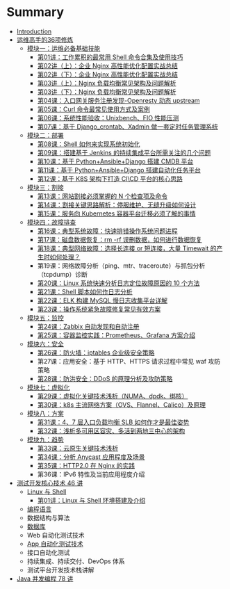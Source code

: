 # Summary

* [Introduction](README.md)
* [运维高手的36项修炼](yun-wei-gao-shou-de-36-xiang-xiu-lian.md)
  * [模块一：运维必备基础技能](yun-wei-gao-shou-de-36-xiang-xiu-lian/mo-kuai-yi-ff1a-yun-wei-bi-bei-ji-chu-ji-neng.md)
    * [第01讲：工作累积的最常用 Shell 命令合集及使用技巧](yun-wei-gao-shou-de-36-xiang-xiu-lian/mo-kuai-yi-ff1a-yun-wei-bi-bei-ji-chu-ji-neng/di-01-jiang-ff1a-gong-zuo-lei-ji-de-zui-chang-yong-shell-ming-ling-he-ji-ji-shi-yong-ji-qiao.md)
    * [第02讲（上）：企业 Nginx 高性能优化配置实战总结](yun-wei-gao-shou-de-36-xiang-xiu-lian/mo-kuai-yi-ff1a-yun-wei-bi-bei-ji-chu-ji-neng/di-02-jiang-ff08-shang-ff09-ff1a-qi-ye-nginx-gao-xing-neng-you-hua-pei-zhi-shi-zhan-zong-jie.md)
    * [第02讲（下）：企业 Nginx 高性能优化配置实战总结](yun-wei-gao-shou-de-36-xiang-xiu-lian/mo-kuai-yi-ff1a-yun-wei-bi-bei-ji-chu-ji-neng/di-02-jiang-ff08-xia-ff09-ff1a-qi-ye-nginx-gao-xing-neng-you-hua-pei-zhi-shi-zhan-zong-jie.md)
    * [第03讲（上）：Nginx 负载均衡常见架构及问题解析](yun-wei-gao-shou-de-36-xiang-xiu-lian/mo-kuai-yi-ff1a-yun-wei-bi-bei-ji-chu-ji-neng/di-03-jiang-ff08-shang-ff09-ff1a-nginx-fu-zai-jun-heng-chang-jian-jia-gou-ji-wen-ti-jie-xi.md)
    * [第03讲（下）：Nginx 负载均衡常见架构及问题解析](yun-wei-gao-shou-de-36-xiang-xiu-lian/mo-kuai-yi-ff1a-yun-wei-bi-bei-ji-chu-ji-neng/di-03-jiang-ff08-xia-ff09-ff1a-nginx-fu-zai-jun-heng-chang-jian-jia-gou-ji-wen-ti-jie-xi.md)
    * [第04课：入口网关服务注册发现-Openresty 动态 upstream](yun-wei-gao-shou-de-36-xiang-xiu-lian/mo-kuai-yi-ff1a-yun-wei-bi-bei-ji-chu-ji-neng/di-04-ke-ff1a-ru-kou-wang-guan-fu-wu-zhu-ce-fa-73b0-openresty-dong-tai-upstream.md)
    * [第05课：Curl 命令最常见使用方式及案例](yun-wei-gao-shou-de-36-xiang-xiu-lian/mo-kuai-yi-ff1a-yun-wei-bi-bei-ji-chu-ji-neng/di-05-ke-ff1a-curl-ming-ling-zui-chang-jian-shi-yong-fang-shi-ji-an-li.md)
    * [第06课：系统性能验收：Unixbench、FIO 性能压测](yun-wei-gao-shou-de-36-xiang-xiu-lian/mo-kuai-yi-ff1a-yun-wei-bi-bei-ji-chu-ji-neng/di-06-ke-ff1a-xi-tong-xing-neng-yan-shou-ff1a-unixbench-fio-xing-neng-ya-ce.md)
    * [第07课：基于 Django\_crontab、Xadmin 做一套定时任务管理系统](yun-wei-gao-shou-de-36-xiang-xiu-lian/mo-kuai-yi-ff1a-yun-wei-bi-bei-ji-chu-ji-neng/di-07-ke-ff1a-ji-yu-django-crontab-xadmin-zuo-yi-tao-ding-shi-ren-wu-guan-li-xi-tong.md)
  * [模块二：部署](yun-wei-gao-shou-de-36-xiang-xiu-lian/mo-kuai-er-ff1a-bu-shu.md)
    * [第08课：Shell 如何来实现系统初始化](yun-wei-gao-shou-de-36-xiang-xiu-lian/mo-kuai-er-ff1a-bu-shu/di-08-keff1a-shell-ru-he-lai-shi-xian-xi-tong-chu-shi-hua.md)
    * [第09课：搭建基于 Jenkins 的持续集成平台所需关注的几个问题](yun-wei-gao-shou-de-36-xiang-xiu-lian/mo-kuai-er-ff1a-bu-shu/di-09-ke-ff1a-da-jian-ji-yu-jenkins-de-chi-xu-ji-cheng-ping-tai-suo-xu-guan-zhu-de-ji-ge-wen-ti.md)
    * [第10课：基于 Python+Ansible+Django 搭建 CMDB 平台](yun-wei-gao-shou-de-36-xiang-xiu-lian/mo-kuai-er-ff1a-bu-shu/di-10-ke-ff1a-ji-yu-python-+-ansible-+-django-da-jian-cmdb-ping-tai.md)
    * [第11课：基于 Python+Ansible+Django 搭建自动化任务平台](yun-wei-gao-shou-de-36-xiang-xiu-lian/mo-kuai-er-ff1a-bu-shu/di-11-ke-ff1a-ji-yu-python-+-ansible-+-django-da-jian-zi-dong-hua-ren-wu-ping-tai.md)
    * [第12课：基于 K8S 架构下打造 CI\CD 平台的核心思路](yun-wei-gao-shou-de-36-xiang-xiu-lian/mo-kuai-er-ff1a-bu-shu/di-12-ke-ff1a-ji-yu-k8s-jia-gou-xia-da-zao-ci-cd-ping-tai-de-he-xin-si-lu.md)
  * [模块三：割接](yun-wei-gao-shou-de-36-xiang-xiu-lian/mo-kuai-san-ff1a-ge-jie.md)
    * [第13课：网站割接必须掌握的 N 个检查项及命令](yun-wei-gao-shou-de-36-xiang-xiu-lian/mo-kuai-san-ff1a-ge-jie/di-13-ke-ff1a-wang-zhan-ge-jie-bi-xu-zhang-wo-de-n-ge-jian-cha-xiang-ji-ming-ling.md)
    * [第14课：割接关键思路解析：停服维护、无缝升级如何设计](yun-wei-gao-shou-de-36-xiang-xiu-lian/mo-kuai-san-ff1a-ge-jie/di-14-ke-ff1a-ge-jie-guan-jian-si-lu-jie-xi-ff1a-ting-fu-wei-hu-3001-wu-feng-sheng-ji-ru-he-she-ji.md)
    * [第15课：服务向 Kubernetes 容器平台迁移必须了解的事情](yun-wei-gao-shou-de-36-xiang-xiu-lian/mo-kuai-san-ff1a-ge-jie/di-15-ke-ff1a-fu-wu-xiang-kubernetes-rong-qi-ping-tai-qian-yi-bi-xu-le-jie-de-shi-qing.md)
  * [模块四：故障排查](yun-wei-gao-shou-de-36-xiang-xiu-lian/mo-kuai-si-ff1a-gu-zhang-pai-cha.md)
    * [第16课：典型系统故障：快速排错操作系统问题进程](yun-wei-gao-shou-de-36-xiang-xiu-lian/mo-kuai-si-ff1a-gu-zhang-pai-cha/di-16-ke-ff1a-dian-xing-xi-tong-gu-zhang-ff1a-kuai-su-pai-cuo-cao-zuo-xi-tong-wen-ti-jin-cheng.md)
    * [第17课：磁盘数据恢复：rm -rf 误删数据，如何进行数据恢复](yun-wei-gao-shou-de-36-xiang-xiu-lian/mo-kuai-si-ff1a-gu-zhang-pai-cha/di-17-ke-ff1a-ci-pan-shu-ju-hui-fu-ff1a-rm-rf-wu-shan-shu-ju-ff0c-ru-he-jin-xing-shu-ju-hui-fu.md)
    * [第18课：典型网络故障：选择长连接 or 短连接，大量 Timewait 的产生时如何处理？](yun-wei-gao-shou-de-36-xiang-xiu-lian/mo-kuai-san-ff1a-ge-jie/di-18-ke-ff1a-dian-xing-wang-luo-gu-zhang-ff1a-xuan-ze-chang-lian-jie-or-duan-lian-jie-ff0c-da-liang-timewait-de-chan-sheng-shi-ru-he-chu-li-ff1f.md)
    * 第19课：网络故障分析（ping、mtr、traceroute）与抓包分析（tcpdump）诊断
    * [第20课：Linux 系统快速分析日志定位故障原因的 10 个方法](yun-wei-gao-shou-de-36-xiang-xiu-lian/mo-kuai-si-ff1a-gu-zhang-pai-cha/di-20-ke-ff1a-linux-xi-tong-kuai-su-fen-xi-ri-zhi-ding-wei-gu-zhang-yuan-yin-de-10-ge-fang-fa.md)
    * [第21课：Shell 脚本如何作日志分析](yun-wei-gao-shou-de-36-xiang-xiu-lian/mo-kuai-si-ff1a-gu-zhang-pai-cha/di-21-keff1a-shell-jiao-ben-ru-he-zuo-ri-zhi-fen-xi.md)
    * [第22课：ELK 构建 MySQL 慢日志收集平台详解](yun-wei-gao-shou-de-36-xiang-xiu-lian/mo-kuai-si-ff1a-gu-zhang-pai-cha/di-22-ke-ff1a-elk-gou-jian-mysql-man-ri-zhi-shou-ji-ping-tai-xiang-jie.md)
    * [第23课：操作系统紧急故障修复常见有效方案](yun-wei-gao-shou-de-36-xiang-xiu-lian/mo-kuai-si-ff1a-gu-zhang-pai-cha/di-23-ke-ff1a-cao-zuo-xi-tong-jin-ji-gu-zhang-xiu-fu-chang-jian-you-xiao-fang-an.md)
  * [模块五：监控](yun-wei-gao-shou-de-36-xiang-xiu-lian/mo-kuai-wu-ff1a-jian-kong.md)
    * [第24课：Zabbix 自动发现和自动注册](yun-wei-gao-shou-de-36-xiang-xiu-lian/mo-kuai-wu-ff1a-jian-kong/di-24-ke-ff1a-zabbix-zi-dong-fa-xian-he-zi-dong-zhu-ce.md)
    * [第25课：容器监控实践：Prometheus、Grafana 方案介绍](yun-wei-gao-shou-de-36-xiang-xiu-lian/mo-kuai-wu-ff1a-jian-kong/di-25-ke-ff1a-rong-qi-jian-kong-shi-jian-ff1a-prometheus-grafana-fang-an-jie-shao.md)
  * [模块六：安全](yun-wei-gao-shou-de-36-xiang-xiu-lian/mo-kuai-liu-ff1a-an-quan.md)
    * [第26课：防火墙：iptables 企业级安全策略](yun-wei-gao-shou-de-36-xiang-xiu-lian/mo-kuai-liu-ff1a-an-quan/di-26-ke-ff1afang-huo-qiang-ff1a-iptables-qi-ye-ji-an-quan-ce-lve.md)
    * 第27课：应用安全：基于 HTTP、HTTPS 请求过程中常见 waf 攻防策略
    * [第28课：防洪安全：DDoS 的原理分析及攻防策略](yun-wei-gao-shou-de-36-xiang-xiu-lian/mo-kuai-liu-ff1a-an-quan/di-28-ke-ff1a-fang-hong-an-quan-ff1a-ddos-de-yuan-li-fen-xi-ji-gong-fang-ce-lve.md)
  * [模块七：虚拟化](yun-wei-gao-shou-de-36-xiang-xiu-lian/mo-kuai-qi-ff1a-xu-ni-hua.md)
    * [第29课：虚拟化关键技术浅析（NUMA、dpdk、绑核）](yun-wei-gao-shou-de-36-xiang-xiu-lian/mo-kuai-qi-ff1a-xu-ni-hua/di-29-ke-ff1a-xu-ni-hua-guan-jian-ji-zhu-qian-xi-ff08-numa-dpdk-3001-bang-he-ff09.md)
    * [第30课：k8s 主流网络方案（OVS、Flannel、Calico）及原理](yun-wei-gao-shou-de-36-xiang-xiu-lian/mo-kuai-qi-ff1a-xu-ni-hua/di-30-ke-ff1a-k8s-zhu-liu-wang-luofang-an-ff08-ovs-flannel-calico-ff09-ji-yuan-li.md)
  * [模块八：方案](yun-wei-gao-shou-de-36-xiang-xiu-lian/mo-kuai-ba-ff1a-fang-an.md)
    * [第31课：4、7 层入口负载均衡 SLB 如何作才是最佳姿势](yun-wei-gao-shou-de-36-xiang-xiu-lian/mo-kuai-ba-ff1a-fang-an/di-31-ke-ff1a-4-7-ceng-ru-kou-fu-zai-jun-heng-slb-ru-he-zuo-cai-shi-zui-jia-zi-shi.md)
    * [第32课：浅析多可用区容灾、多活到两地三中心的架构](yun-wei-gao-shou-de-36-xiang-xiu-lian/mo-kuai-ba-ff1a-fang-an/di-32-ke-ff1a-qian-xi-duo-ke-yong-qu-rong-zai-3001-duo-huo-dao-liang-di-san-zhong-xin-de-jia-gou.md)
  * [模块九：趋势](yun-wei-gao-shou-de-36-xiang-xiu-lian/mo-kuai-jiu-ff1a-qu-shi.md)
    * [第33课：云原生关键技术浅析](yun-wei-gao-shou-de-36-xiang-xiu-lian/mo-kuai-jiu-ff1a-qu-shi/di-33-ke-ff1a-yun-yuan-sheng-guan-jian-ji-zhu-qian-xi.md)
    * [第34课：分析 Anycast 应用程度及场景](yun-wei-gao-shou-de-36-xiang-xiu-lian/mo-kuai-jiu-ff1a-qu-shi/di-34-ke-ff1afen-xi-anycast-ying-yong-cheng-du-ji-chang-jing.md)
    * [第35课：HTTP2.0 在 Nginx 的实践](yun-wei-gao-shou-de-36-xiang-xiu-lian/mo-kuai-jiu-ff1a-qu-shi/di-35-ke-ff1a-http2-0-zai-nginx-de-shi-jian.md)
    * 第36课：IPv6 特性及当前应用程度介绍
* [测试开发核心技术 46 讲](ce-shi-kai-fa-he-xin-ji-zhu-46-jiang.md)
  * [Linux 与 Shell](ce-shi-kai-fa-he-xin-ji-zhu-46-jiang/linux-yu-shell.md)
    * [第01讲：Linux 与 Shell 环境搭建及介绍](ce-shi-kai-fa-he-xin-ji-zhu-46-jiang/linux-yu-shell/di-01-jiang-ff1a-linux-yu-shell-huan-jing-da-jian-ji-jie-shao.md)
  * [编程语言](ce-shi-kai-fa-he-xin-ji-zhu-46-jiang/bian-cheng-yu-yan.md)
  * 数据结构与算法
  * [数据库](ce-shi-kai-fa-he-xin-ji-zhu-46-jiang/shu-ju-ku.md)
  * Web 自动化测试技术
  * [App 自动化测试技术](ce-shi-kai-fa-he-xin-ji-zhu-46-jiang/app-zi-dong-hua-ce-shi-ji-zhu.md)
  * 接口自动化测试
  * 持续集成、持续交付、DevOps 体系
  * 测试平台开发技术栈讲解
* [Java 并发编程 78 讲](java-bing-fa-bian-cheng-78-jiang.md)

